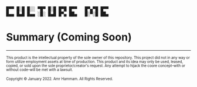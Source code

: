 ```
█▀▀ █░█ █░░ ▀█▀ █░█ █▀█ █▀▀   █▀▄▀█ █▀▀
█▄▄ █▄█ █▄▄ ░█░ █▄█ █▀▄ ██▄   █░▀░█ ██▄
```

# Summary (Coming Soon)

---

<sub><sup>This product is the intellectual property of the sole owner of this repository. This project did not in any way or form utilize employment assets at time of production. This product and its idea may only be used, leased, copied, or sold upon the sole proprietor/creator's request. Any attempt to hijack the coore concept–with or without code–will be met with a lawsuit.</sup></sub>

<sub><sup>Copyright © January 2022. Amr Hammam. All Rights Reserved.</sup></sub>